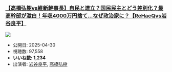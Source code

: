 ### [【高橋弘樹vs維新幹事長】自民と連立？国民民主とどう差別化？最高幹部が激白！年収4000万円捨て...なぜ政治家に？【ReHacQvs岩谷良平】](https://www.youtube.com/watch?v=j2X5Tqp8gNE)
[![](https://img.youtube.com/vi/j2X5Tqp8gNE/sddefault.jpg)](https://www.youtube.com/watch?v=j2X5Tqp8gNE)
-   公開日: 2025-04-30
-   視聴数: 97,558
-   **いいね数: 1,234**
-   出演者: [岩谷良平](/rehacq_fan/people/岩谷良平 "wikilink"), [高橋弘樹](/rehacq_fan/people/高橋弘樹 "wikilink")
